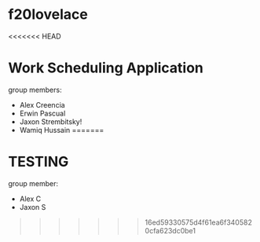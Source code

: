 # f20lovelace

<<<<<<< HEAD
# Work Scheduling Application
group members:
- Alex Creencia
- Erwin Pascual
- Jaxon Strembitsky!
- Wamiq Hussain
=======
# TESTING
group member:
- Alex C
- Jaxon S
>>>>>>> 16ed59330575d4f61ea6f3405820cfa623dc0be1
